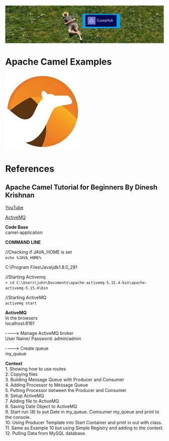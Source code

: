 ![CuseyHub](https://github.com/cusey/ImageForWiki/blob/master/Logos/CuseyHub_Banner_Small.jpg)

# Apache Camel Examples

![Apache Camel Logo](https://github.com/cusey/ImageForWiki/blob/master/CamelLogo.JPG)


# References


## Apache Camel Tutorial for Beginners By Dinesh Krishnan   
[YouTube](https://www.youtube.com/watch?v=IKMW-Aq_Urg&list=PLK0V_H0fCvPilK2_-WMwahm7HYB0XgJx7&index=2)

[ActiveMQ](https://activemq.apache.org/activemq-5015004-release)       

**Code Base**  
camel-application

**COMMAND LINE**  

//Checking if JAVA_HOME is set    
`echo %JAVA_HOME%`    

C:\Program Files\Java\jdk1.8.0_291

//Starting Activemq   
`> cd C:\Users\john\Documents\apache-activemq-5.15.4-bin\apache-activemq-5.15.4\bin`

//Starting ActiveMQ  
`activemq start`


**ActiveMQ**       
In the browsers        
localhost:8161

----> Manage ActiveMQ broker     
User Name/ Password: admin/admin    


----> Create queue       
my_queue         

**Context**  
        1. Showing  how to use routes   
        2. Copying files     
        3. Building Message Queue with Producer and Consumer    
        4. Adding Processor to Message Queue    
        5. Putting Processor between the Producer and Consumer     
        6. Setup ActiveMQ     
        7. Adding file to ActiveMQ     
        8. Saving Date Object to ActiveMQ     
        9. Start run (8) to put Date in my_queue. Comsumer my_queue and print to the console.    
        10. Using Producer Template into Start Container and print in out with class. 
        11. Same as Example 10 but using Simple Registry and adding to the context.                   
        12. Pulling Data from MySQL database.        



